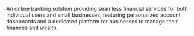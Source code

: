 An online banking solution providing seamless financial services for both individual users and small
businesses, featuring personalized account dashboards and a dedicated platform for businesses to manage
their finances and wealth.
